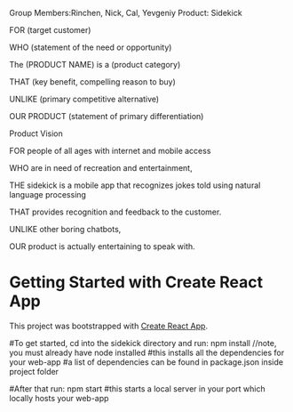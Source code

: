 Group Members:Rinchen, Nick, Cal, Yevgeniy
Product: Sidekick


FOR (target customer)

WHO (statement of the need or opportunity) 

The (PRODUCT NAME) is a (product category)

THAT (key benefit, compelling reason to buy)

UNLIKE (primary competitive alternative)

OUR PRODUCT  (statement of primary differentiation)


Product Vision

FOR people of all ages with internet and mobile access 

WHO are in need of recreation and entertainment, 

THE sidekick is a mobile app that recognizes jokes told using natural language processing 

THAT provides recognition and feedback to the customer. 

UNLIKE  other boring chatbots, 

OUR product is actually entertaining to speak with.


# Getting Started with Create React App

This project was bootstrapped with [Create React App](https://github.com/facebook/create-react-app).

#To get started, cd into the sidekick directory and run:
npm install //note, you must already have node installed
#this installs all the dependencies for your web-app
#a list of dependencies can be found in package.json inside project folder

#After that run:
npm start
#this starts a local server in your port which locally hosts your web-app
